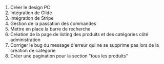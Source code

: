 1. Créer le design PC
2. Intégration de Glide
3. Intégration de Stripe
4. Gestion de la passation des commandes
5. Mettre en place la barre de recherche
6. Création de la page de listing des produits et des catégories côté administration
7. Corriger le bug du message d'erreur qui ne se supprime pas lors de la création de catégorie
8. Créer une pagination pour la section "tous les produits"